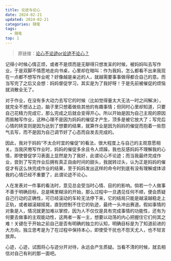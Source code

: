 ```yaml
---
title: 论迹与论心
date: 2024-02-21
updated: 2024-02-21
categories: 随笔
tags:
  - 随笔
top: 1
---
```


> 原链接：[论心不论迹or论迹不论心？](https://www.douban.com/note/859917179/?_i=076622571LhkTj)

记得小时候心情正烦，或者不是烦而是无聊得只想发呆的时候，被妈妈叫去写作业，于是双脚不情愿地走向书桌，心里却在暗叫：作为我妈，怎么都看不出来我现在一点都不想写作业呢？好像越是亲近的人，就越需要事事做得都合自己的意。而当写完了之后又会想：妈妈督促学习，其实是为了我好呀！于是先前被催促的烦恼就消散全无了。

对于作业，在没有多大动力去写它的时候（比如觉得量太大无法一时之间解决），就完全不想沾上边，脑子里只想着做些其他的有趣事情；但同时心里却知道，只要自己花精力完成它，那么完成之后就会变得开心。所以开始是因为自己主观的原因而抵触写作业，这种心理不是因为妈妈的催促才产生，顶多是被它放大了；写完后心情的转变则是因为达到了想要的结果，就算作业是因为妈妈的催促而抱着一些怨气去写，而不是因为自己调节好了心态而自发去完成的。

因此，我对于妈妈“不太合时宜的催促”的看法，很大程度上与自己的主观意愿相关。当我厌倦写作业时，妈妈的催促多余且令人烦躁，我也反感妈妈不理解我的心情，即使督促学习表面上显然是为了我好，此谓论心不论迹；而当我最终完成作业，尝到了写完作业后拥有真正自由时间的甜头，我就转过头，认为正是妈妈的催促才有这么快完成作业的结果，至于妈妈发出这样的命令时到底有没有理解或体谅我的心情已经不重要了，此谓论迹不论心。

人在发表对一件事的看法时，意见总会受当时心情、目的的影响。倘若一个人做事不善于明确目标，总是稀里糊涂的开始，那么过程中一旦遇见任何不顺，便会质疑自己行动的正确性，可已经滚动的车轮无法停下来，它的结局只能是越滚越稳走上正轨，或者越滚越摇晃，直到控制不住它的轨迹，最终一头冲出赛道。假如事情的对象是人，情况就更加难以掌控，因为人不仅仅是具有完成事情的功能性，还有为何要去做事的主观能动性，这两者一客一主，想要以动荡的内心把握住它们何其之难！关键在于开始之前自己是否有明确的独立的认知，明确目标是为了知道前进的大方向，独立思考是为了在过程中保持本心，即使受干扰也不怨天尤人，也不轻言放弃。

心迹，心迹，试图将心与迹分开对待，永远会产生质疑。当看不清的时候，就去相信对自己有利的那一面吧。